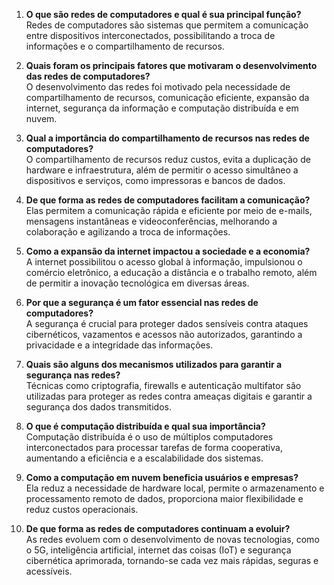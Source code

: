 1. **O que são redes de computadores e qual é sua principal função?**  
   Redes de computadores são sistemas que permitem a comunicação entre dispositivos interconectados, possibilitando a troca de informações e o compartilhamento de recursos.  

2. **Quais foram os principais fatores que motivaram o desenvolvimento das redes de computadores?**  
   O desenvolvimento das redes foi motivado pela necessidade de compartilhamento de recursos, comunicação eficiente, expansão da internet, segurança da informação e computação distribuída e em nuvem.  

3. **Qual a importância do compartilhamento de recursos nas redes de computadores?**  
   O compartilhamento de recursos reduz custos, evita a duplicação de hardware e infraestrutura, além de permitir o acesso simultâneo a dispositivos e serviços, como impressoras e bancos de dados.  

4. **De que forma as redes de computadores facilitam a comunicação?**  
   Elas permitem a comunicação rápida e eficiente por meio de e-mails, mensagens instantâneas e videoconferências, melhorando a colaboração e agilizando a troca de informações.  

5. **Como a expansão da internet impactou a sociedade e a economia?**  
   A internet possibilitou o acesso global à informação, impulsionou o comércio eletrônico, a educação a distância e o trabalho remoto, além de permitir a inovação tecnológica em diversas áreas.  

6. **Por que a segurança é um fator essencial nas redes de computadores?**  
   A segurança é crucial para proteger dados sensíveis contra ataques cibernéticos, vazamentos e acessos não autorizados, garantindo a privacidade e a integridade das informações.  

7. **Quais são alguns dos mecanismos utilizados para garantir a segurança nas redes?**  
   Técnicas como criptografia, firewalls e autenticação multifator são utilizadas para proteger as redes contra ameaças digitais e garantir a segurança dos dados transmitidos.  

8. **O que é computação distribuída e qual sua importância?**  
   Computação distribuída é o uso de múltiplos computadores interconectados para processar tarefas de forma cooperativa, aumentando a eficiência e a escalabilidade dos sistemas.  

9. **Como a computação em nuvem beneficia usuários e empresas?**  
   Ela reduz a necessidade de hardware local, permite o armazenamento e processamento remoto de dados, proporciona maior flexibilidade e reduz custos operacionais.  

10. **De que forma as redes de computadores continuam a evoluir?**  
   As redes evoluem com o desenvolvimento de novas tecnologias, como o 5G, inteligência artificial, internet das coisas (IoT) e segurança cibernética aprimorada, tornando-se cada vez mais rápidas, seguras e acessíveis.